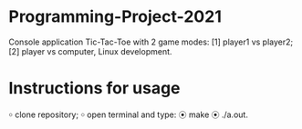 # Programming-Project-2021

Console application Tic-Tac-Toe with 2 game modes: [1] player1 vs player2; [2] player vs computer, Linux development.

# Instructions for usage
  ￮ clone repository;
  ￮ open terminal and type:
  ⦿ make
  ⦿ ./a.out.
